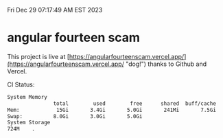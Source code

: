 Fri Dec 29 07:17:49 AM EST 2023

# angular fourteen scam


This project is live at [https://angularfourteenscam.vercel.app/](https://angularfourteenscam.vercel.app/ "dog!") thanks to Github and Vercel.

CI Status: 

```bash
System Memory
               total        used        free      shared  buff/cache   available
Mem:            15Gi       3.4Gi       5.0Gi       241Mi       7.5Gi        11Gi
Swap:          8.0Gi       3.0Gi       5.0Gi
System Storage
724M	.
